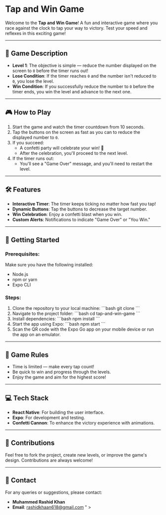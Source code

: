 # Tap and Win Game

Welcome to the **Tap and Win Game**! A fun and interactive game where you race against the clock to tap your way to victory. Test your speed and reflexes in this exciting game!

---

## 📜 **Game Description**
- **Level 1**: The objective is simple — reduce the number displayed on the screen to `0` before the timer runs out!
- **Lose Condition**: If the timer reaches `0` and the number isn't reduced to `0`, you lose the level.
- **Win Condition**: If you successfully reduce the number to `0` before the timer ends, you win the level and advance to the next one.

---

## 🎮 **How to Play**
1. Start the game and watch the timer countdown from 10 seconds.
2. Tap the buttons on the screen as fast as you can to reduce the displayed number to `0`.
3. If you succeed:
   - A confetti party will celebrate your win! 🎉
   - After the celebration, you'll proceed to the next level.
4. If the timer runs out:
   - You'll see a \"Game Over\" message, and you'll need to restart the level.

---

## 🛠️ **Features**
- **Interactive Timer**: The timer keeps ticking no matter how fast you tap!
- **Dynamic Buttons**: Tap the buttons to decrease the target number.
- **Win Celebration**: Enjoy a confetti blast when you win.
- **Custom Alerts**: Notifications to indicate \"Game Over\" or \"You Win.\"

---

## 🚀 **Getting Started**
### Prerequisites:
Make sure you have the following installed:
- Node.js
- npm or yarn
- Expo CLI

### Steps:
1. Clone the repository to your local machine:
   \`\`\`bash
   git clone <repository-link>
   \`\`\`
2. Navigate to the project folder:
   \`\`\`bash
   cd tap-and-win-game
   \`\`\`
3. Install dependencies:
   \`\`\`bash
   npm install
   \`\`\`
4. Start the app using Expo:
   \`\`\`bash
   npm start
   \`\`\`
5. Scan the QR code with the Expo Go app on your mobile device or run the app on an emulator.

---

## 🛑 **Game Rules**
- Time is limited — make every tap count!
- Be quick to win and progress through the levels.
- Enjoy the game and aim for the highest score!

---

## 💻 **Tech Stack**
- **React Native**: For building the user interface.
- **Expo**: For development and testing.
- **Confetti Cannon**: To enhance the victory experience with animations.

---

## 🤝 **Contributions**
Feel free to fork the project, create new levels, or improve the game's design. Contributions are always welcome!

---

## 📧 **Contact**
For any queries or suggestions, please contact:
- **Muhammed Rashid Khan**
- **Email**: [rashidkhaan618@gmail.com](mailto:rashidkhaan618@gmail.com)
" >
